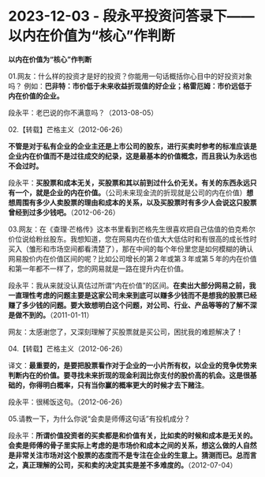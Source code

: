 # 2023-12-03 - 段永平投资问答录下——以内在价值为“核心”作判断

**以内在价值为“核心”作判断**

01.网友：什么样的投资才是好的投资？你能用一句话概括你心目中的好投资对象吗？ 例如：**巴非特：市价低于未来收益折现值的好企业；格雷厄姆：市价远低于内在价值的企业。**

段永平：老巴说的你不满意吗？（2013-08-05）

02.【转载】芒格主义（2012-06-26）

**不管是对于私有企业的企业主还是上市公司的股东，进行买卖时参考的标准应该是企业内在价值而不是过往成交的纪录，这是最基本的价值概念，而且我认为永远也不会过时。**

段永平：**买股票和成本无关，买股票和其以前到过什么价无关。有关的东西永远只有一个，就是企业的内在价值。**（公司未来现金流的折现就是公司的内在价值）**想想周围有多少人卖股票的理由和成本的关系，以及买股票时有多少人会说这只股票曾经到过多少钱吧。**（2012-06-26）

03.网友：在《查理·芒格传》这本书里看到芒格先生很喜欢把自己估值的伯克希尔价位说给粉丝股东。我想知道，您在网易内在价值大大低估时和有很高的成长性时买入（雏形和市场空间都看清楚了），那在中间的每个年份里您是如何模糊的确认网易股价内在价值区间的呢？比如公司增长的第２年或第３年或第５年的内在价值和第一年都不一样了，您的网易就是一路在提升内在价值。

段永平：我从来就没认真估过所谓“内在价值”的区间。**在卖出大部分网易之前，我一直理性考虑的问题主要是这家公司未来到底可以赚多少钱而不是想我的股票已经赚了多少钱的问题。要大致想明白这个问题，对公司、行业、产品等等的了解不深是做不到的。**（2011-01-11）

网友：太感谢您了，又深刻理解了买股票就是买公司，困扰我的难题解决了！

04.【转载】芒格主义（2012-06-26）

译文：**最重要的，是要把股票看作对于企业的一小片所有权，以企业的竞争优势来判断内在的价值。要寻找未来折现的现金利润比你支付的股价高的机会。这是很基础的，你得明白概率，只有当你赢的概率更大的时候才去下赌注**。

段永平：很稀饭这句。（2012-06-26）

05.请教一下，为什么你说“会卖是师傅这句话”有投机成分？

段永平：**所谓价值投资者的买卖都是和价值有关，比如卖的时候和成本是无关的。会卖是师傅的骨子里实际上考虑的是市场价和成本之间的关系，想这么做的人自然是非常关注市场对这个股票的态度而不是专注在企业的生意上。猜测而已。总而言之，真正理解的公司，买和卖的决定其实是差不多难度的。**（2012-07-04）